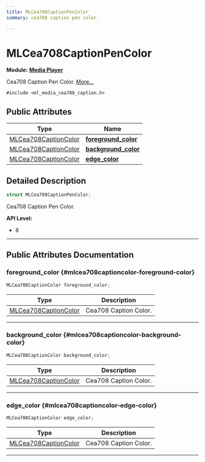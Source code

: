 ```yaml
---
title: MLCea708CaptionPenColor
summary: cea708 caption pen color. 

---
```


# MLCea708CaptionPenColor

**Module:** **[Media Player](/versioned_docs/version-22-Feb-2023/api-ref/api/Modules/group___media_player/group___media_player.md)**



Cea708 Caption Pen Color.  [More...](#detailed-description)


`#include <ml_media_cea708_caption.h>`

## Public Attributes

| Type           | Name           |
| -------------- | -------------- |
| [MLCea708CaptionColor](/versioned_docs/version-22-Feb-2023/api-ref/api/Modules/group___media_player/struct_m_l_cea708_caption_color.md) | **[foreground_color](/versioned_docs/version-22-Feb-2023/api-ref/api/Modules/group___media_player/struct_m_l_cea708_caption_pen_color.md#mlcea708captioncolor-foreground-color)**  |
| [MLCea708CaptionColor](/versioned_docs/version-22-Feb-2023/api-ref/api/Modules/group___media_player/struct_m_l_cea708_caption_color.md) | **[background_color](/versioned_docs/version-22-Feb-2023/api-ref/api/Modules/group___media_player/struct_m_l_cea708_caption_pen_color.md#mlcea708captioncolor-background-color)**  |
| [MLCea708CaptionColor](/versioned_docs/version-22-Feb-2023/api-ref/api/Modules/group___media_player/struct_m_l_cea708_caption_color.md) | **[edge_color](/versioned_docs/version-22-Feb-2023/api-ref/api/Modules/group___media_player/struct_m_l_cea708_caption_pen_color.md#mlcea708captioncolor-edge-color)**  |

## Detailed Description

```cpp
struct MLCea708CaptionPenColor;
```

Cea708 Caption Pen Color. 




**API Level:**
  * 8 




-----------
## Public Attributes Documentation

### foreground_color {#mlcea708captioncolor-foreground-color}

```cpp
MLCea708CaptionColor foreground_color;
```



| Type | Description |
|--|--|
| [MLCea708CaptionColor](/versioned_docs/version-22-Feb-2023/api-ref/api/Modules/group___media_player/struct_m_l_cea708_caption_color.md) | Cea708 Caption Color.  |






-----------

### background_color {#mlcea708captioncolor-background-color}

```cpp
MLCea708CaptionColor background_color;
```



| Type | Description |
|--|--|
| [MLCea708CaptionColor](/versioned_docs/version-22-Feb-2023/api-ref/api/Modules/group___media_player/struct_m_l_cea708_caption_color.md) | Cea708 Caption Color.  |






-----------

### edge_color {#mlcea708captioncolor-edge-color}

```cpp
MLCea708CaptionColor edge_color;
```



| Type | Description |
|--|--|
| [MLCea708CaptionColor](/versioned_docs/version-22-Feb-2023/api-ref/api/Modules/group___media_player/struct_m_l_cea708_caption_color.md) | Cea708 Caption Color.  |






-----------


